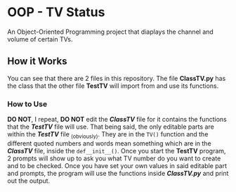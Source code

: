 # OOP - TV Status
An Object-Oriented Programming project that diaplays the channel and volume of certain TVs.
## How it Works
You can see that there are 2 files in this repository. The file **ClassTV.py** has the class that the other file **TestTV** will import from and use its functions.
### How to Use
**DO NOT**, I repeat, **DO NOT** edit the ***ClassTV*** file for it contains the functions that the ***TestTV*** file will use. That being said, the only editable parts are within the ***TestTV*** file <sub>(obviously)</sub>. They are in the `TV()` function and the different quoted numbers and words mean something which are in the ***ClassTV*** file, inside the `def__init__()`. Once you start the **TestTV** program, 2 prompts will show up to ask you what TV number do you want to create and to be checked. Once you have set your own values in said editable part and prompts, the program will use the functions inside ***ClassTV.py*** and print out the output.
